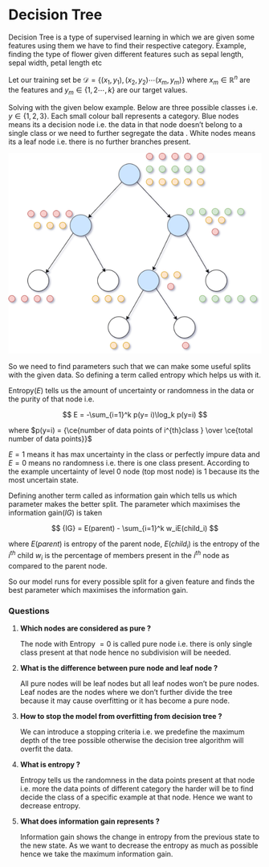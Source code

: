 # Decision Tree

Decision Tree is a type of supervised learning in which we are given some features using them we have to find their respective category. Example, finding the type of flower given different features such as sepal length, sepal width, petal length etc

Let our training set be $\mathcal{D} = \{(x_1,y_1),(x_2,y_2) \cdots (x_m,y_m)\}$ where $x_m \in \mathbb{R}^n$ are the features and $y_m \in \{1,2\cdots,k\}$ are our target values.

Solving with the given below example. Below are three possible classes i.e. $y \in \{1,2,3\}$. Each small colour ball represents a category. Blue nodes means its a decision node i.e. the data in that node doesn’t belong to a single class or we need to further segregate the data . White nodes means its a leaf node i.e. there is no further branches present.

![tree.png](03-Decision%20Tree/images/tree.png)

So we need to find parameters such that we can make some useful splits with the given data. So defining a term called entropy which helps us with it.

Entropy$(E)$ tells us the amount of uncertainty or randomness in the data or the purity of that node i.e.    

$$
E = -\sum_{i=1}^k p(y= i)\log_k p(y=i)
$$

where $p(y=i) = {\ce{number of data points of i^{th}class } \over \ce{total number of data points}}$ 

$E = 1$ means it has max uncertainty in the class or perfectly impure data and $E = 0$ means no randomness i.e. there is one class present. According to the example uncertainty of level $0$ node (top most node) is $1$ because its the most uncertain state. 

Defining another term called as information gain which tells us which parameter makes the better split. The parameter which maximises the information gain$(IG)$ is taken

$$
{IG} = E(parent) - \sum_{i=1}^k w_iE(child_i) 
$$

where $E(parent)$ is entropy of the parent node, $E(child_i)$ is the entropy of the $i^{th}$ child $w_i$ is the percentage of members present in the $i^{th}$ node as compared to the parent node.

So our model runs for every possible split for a given feature and finds the best parameter which maximises the information gain.

### Questions

1. **Which nodes are considered as pure ?**
    
    The node with Entropy $=0$ is called pure node i.e. there is only single class present at that node hence no subdivision will be needed. 
    
2. **What is the difference between pure node and leaf node ?**
    
    All pure nodes will be leaf nodes but all leaf nodes won’t be pure nodes. Leaf nodes are the nodes where we don’t further divide the tree because it may cause overfitting or it has become a pure node.
    
3. **How to stop the model from overfitting from decision tree ?**
    
    We can introduce a stopping criteria i.e. we predefine the maximum depth of the tree possible otherwise the decision tree algorithm will overfit the data.
    
4. **What is entropy ?**
    
    Entropy tells us the randomness in the data points present at that node i.e. more the data points of different category the harder will be to find decide the class of a specific example at that node. Hence we want to decrease entropy.
    
5. **What does information gain represents ?**
    
    Information gain shows the change in entropy from the previous state to the new state. As we want to decrease the entropy as much as possible hence we take the maximum information gain.
